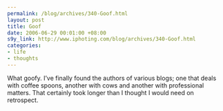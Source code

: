 ```yaml
--- 
permalink: /blog/archives/340-Goof.html
layout: post
title: Goof
date: 2006-06-29 00:01:00 +08:00
s9y_link: http://www.iphoting.com/blog/archives/340-Goof.html
categories: 
- life
- thoughts
---
```

<p class="break"><p>What goofy. I&#8217;ve finally found the authors of various blogs; one that deals with coffee spoons, another with cows and another with professional matters. That certainly took longer than I thought I would need on retrospect.</p></p>
